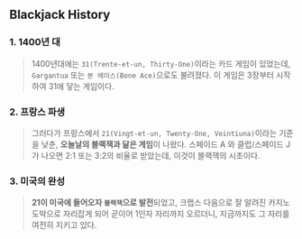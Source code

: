 ## Blackjack History

### 1. 1400년 대
> 1400년대에는 `31(Trente-et-un, Thirty-One)`이라는 카드 게임이 있었는데, `Gargantua` 또는 `본 에이스(Bone Ace)`으로도 불려졌다. 이 게임은 3장부터 시작하여 31에 닿는 게임이다. 

### 2. 프랑스 파생
> 그러다가 프랑스에서 `21(Vingt-et-un, Twenty-One, Veintiuna)`이라는 기준을 낮춘, **오늘날의 블랙잭과 닮은 게임**이 나왔다. 스페이드 A 와 클럽/스페이드 J가 나오면 2:1 또는 3:2의 비율로 받았는데, 이것이 블랙잭의 시초이다.

### 3. 미국의 완성
> **21이 미국에 들어오자 `블랙잭`으로 발전**되었고, 크랩스 다음으로 잘 알려진 카지노 도박으로 자리잡게 되어 곧이어 1인자 자리까지 오르더니, 지금까지도 그 자리를 여전히 지키고 있다.

